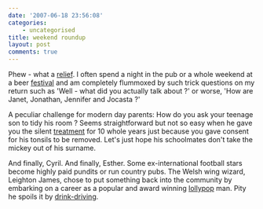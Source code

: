 ```yaml
---
date: '2007-06-18 23:56:08'
categories:
    - uncategorised
title: weekend roundup
layout: post
comments: true
---
```


Phew - what a
[relief](http://women.timesonline.co.uk/tol/life_and_style/women/body_and_soul/article1937266.ece).
I often spend a night in the pub or a whole weekend at a beer
[festival](http://www.nbrightside.com/blog/2006/07/26/hook-norton/) and
am completely flummoxed by such trick questions on my return such as
'Well - what did you actually talk about ?' or worse, 'How are Janet,
Jonathan, Jennifer and Jocasta ?'

A peculiar challenge for modern day parents: How do you ask your teenage
son to tidy his room ? Seems straightforward but not so easy when he
gave you the silent
[treatment](http://www.thisiscornwall.co.uk/displayNode.jsp?nodeId=144125&command=displayContent&sourceNode=144125&contentPK=17547831&folderPk=83292)
for 10 whole years just because you gave consent for his tonsils to be
removed. Let's just hope his schoolmates don't take the mickey out of
his surname.

And finally, Cyril. And finally, Esther. Some ex-international football
stars become highly paid pundits or run country pubs. The Welsh wing
wizard, Leighton James, chose to put something back into the community
by embarking on a career as a popular and award winning
[lollypop](http://www.mirror.co.uk/news/topstories/tm_method=full&objectid=19293739&siteid=89520-name_page.html)
man. Pity he spoils it by
[drink-driving](http://news.bbc.co.uk/1/hi/wales/south_west/6752923.stm).
